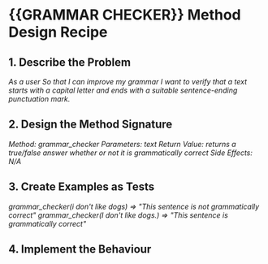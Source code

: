 # {{GRAMMAR CHECKER}} Method Design Recipe

## 1. Describe the Problem

_As a user_
_So that I can improve my grammar_
_I want to verify that a text starts with a capital letter and ends with a suitable sentence-ending punctuation mark._

## 2. Design the Method Signature

_Method: grammar_checker_
_Parameters: text_
_Return Value: returns a true/false answer whether or not it is grammatically correct_
_Side Effects: N/A_

## 3. Create Examples as Tests

_grammar_checker(i don't like dogs) => "This sentence is not grammatically correct"_
_grammar_checker(I don't like dogs.) => "This sentence is grammatically correct"_

## 4. Implement the Behaviour